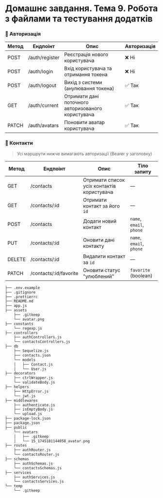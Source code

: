 # Домашнє завдання. Тема 9. Робота з файлами та тестування додатків

### 🔐 Авторизація

| Метод | Ендпоінт       | Опис                                               | Авторизація |
| ----- | -------------- | -------------------------------------------------- | ----------- |
| POST  | /auth/register | Реєстрація нового користувача                      | ❌ Ні       |
| POST  | /auth/login    | Вхід користувача та отримання токена               | ❌ Ні       |
| POST  | /auth/logout   | Вихід з системи (анулювання токена)                | ✅ Так      |
| GET   | /auth/current  | Отримати дані поточного авторизованого користувача | ✅ Так      |
| PATCH | /auth/avatars  | Поновити аватар користувача                        | ✅ Так      |

### 📇 Контакти

> Усі маршрути нижче вимагають авторизації (Bearer <token> у заголовку)

| Метод  | Ендпоінт               | Опис                                       | Тіло запиту              |
| ------ | ---------------------- | ------------------------------------------ | ------------------------ |
| GET    | /contacts              | Отримати список усіх контактів користувача | —                        |
| GET    | /contacts/:id          | Отримати контакт за його `id`              | —                        |
| POST   | /contacts              | Додати новий контакт                       | `name`, `email`, `phone` |
| PUT    | /contacts/:id          | Оновити дані контакту                      | `name`, `email`, `phone` |
| DELETE | /contacts/:id          | Видалити контакт за `id`                   | —                        |
| PATCH  | /contacts/:id/favorite | Оновити статус "улюблений"                 | `favorite` (boolean)     |

```bash
├── .env.example
├── .gitignore
├── .prettierrc
├── README.md
├── app.js
├── assets
    ├── .gitkeep
    └── avatar.png
├── constants
    └── regexp.js
├── controllers
    ├── authControllers.js
    └── contactsControllers.js
├── db
    ├── Sequelize.js
    ├── contacts.json
    └── models
    │   ├── Contact.js
    │   └── User.js
├── decorators
    ├── ctrlWrapper.js
    └── validateBody.js
├── helpers
    ├── HttpError.js
    └── jwt.js
├── middlewares
    ├── authenticate.js
    ├── isEmptyBody.js
    └── upload.js
├── package-lock.json
├── package.json
├── public
    └── avatars
    │   ├── .gitkeep
    │   └── 15_1745181144058_avatar.png
├── routes
    ├── authRouter.js
    └── contactsRouter.js
├── schemas
    ├── authSchemas.js
    └── contactsSchemas.js
├── services
    ├── authServices.js
    └── contactsServices.js
└── temp
    └── .gitkeep
```
